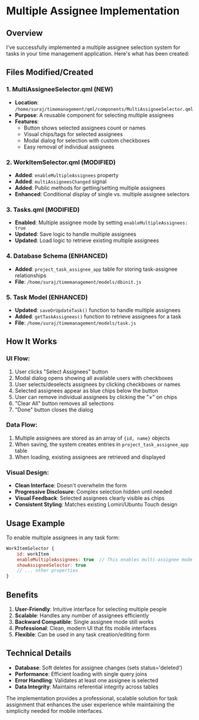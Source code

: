# Multiple Assignee Implementation

## Overview
I've successfully implemented a multiple assignee selection system for tasks in your time management application. Here's what has been created:

## Files Modified/Created

### 1. MultiAssigneeSelector.qml (NEW)
- **Location**: `/home/suraj/timemanagement/qml/components/MultiAssigneeSelector.qml`
- **Purpose**: A reusable component for selecting multiple assignees
- **Features**:
  - Button shows selected assignees count or names
  - Visual chips/tags for selected assignees
  - Modal dialog for selection with custom checkboxes
  - Easy removal of individual assignees

### 2. WorkItemSelector.qml (MODIFIED)
- **Added**: `enableMultipleAssignees` property
- **Added**: `multiAssigneesChanged` signal
- **Added**: Public methods for getting/setting multiple assignees
- **Enhanced**: Conditional display of single vs. multiple assignee selectors

### 3. Tasks.qml (MODIFIED)
- **Enabled**: Multiple assignee mode by setting `enableMultipleAssignees: true`
- **Updated**: Save logic to handle multiple assignees
- **Updated**: Load logic to retrieve existing multiple assignees

### 4. Database Schema (ENHANCED)
- **Added**: `project_task_assignee_app` table for storing task-assignee relationships
- **File**: `/home/suraj/timemanagement/models/dbinit.js`

### 5. Task Model (ENHANCED)
- **Updated**: `saveOrUpdateTask()` function to handle multiple assignees
- **Added**: `getTaskAssignees()` function to retrieve assignees for a task
- **File**: `/home/suraj/timemanagement/models/task.js`

## How It Works

### UI Flow:
1. User clicks "Select Assignees" button
2. Modal dialog opens showing all available users with checkboxes
3. User selects/deselects assignees by clicking checkboxes or names
4. Selected assignees appear as blue chips below the button
5. User can remove individual assignees by clicking the "×" on chips
6. "Clear All" button removes all selections
7. "Done" button closes the dialog

### Data Flow:
1. Multiple assignees are stored as an array of `{id, name}` objects
2. When saving, the system creates entries in `project_task_assignee_app` table
3. When loading, existing assignees are retrieved and displayed

### Visual Design:
- **Clean Interface**: Doesn't overwhelm the form
- **Progressive Disclosure**: Complex selection hidden until needed
- **Visual Feedback**: Selected assignees clearly visible as chips
- **Consistent Styling**: Matches existing Lomiri/Ubuntu Touch design

## Usage Example

To enable multiple assignees in any task form:

```qml
WorkItemSelector {
    id: workItem
    enableMultipleAssignees: true  // This enables multi-assignee mode
    showAssigneeSelector: true
    // ... other properties
}
```

## Benefits

1. **User-Friendly**: Intuitive interface for selecting multiple people
2. **Scalable**: Handles any number of assignees efficiently
3. **Backward Compatible**: Single assignee mode still works
4. **Professional**: Clean, modern UI that fits mobile interfaces
5. **Flexible**: Can be used in any task creation/editing form

## Technical Details

- **Database**: Soft deletes for assignee changes (sets status='deleted')
- **Performance**: Efficient loading with single query joins
- **Error Handling**: Validates at least one assignee is selected
- **Data Integrity**: Maintains referential integrity across tables

The implementation provides a professional, scalable solution for task assignment that enhances the user experience while maintaining the simplicity needed for mobile interfaces.
